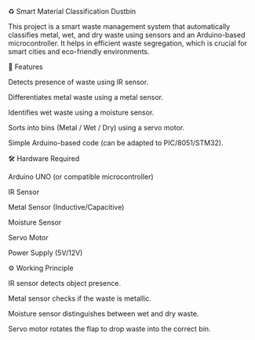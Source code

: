 ♻️ Smart Material Classification Dustbin

This project is a smart waste management system that automatically classifies metal, wet, and dry waste using sensors and an Arduino-based microcontroller.
It helps in efficient waste segregation, which is crucial for smart cities and eco-friendly environments.

🔧 Features

Detects presence of waste using IR sensor.

Differentiates metal waste using a metal sensor.

Identifies wet waste using a moisture sensor.

Sorts into bins (Metal / Wet / Dry) using a servo motor.

Simple Arduino-based code (can be adapted to PIC/8051/STM32).

🛠️ Hardware Required

Arduino UNO (or compatible microcontroller)

IR Sensor

Metal Sensor (Inductive/Capacitive)

Moisture Sensor

Servo Motor

Power Supply (5V/12V)

⚙️ Working Principle

IR sensor detects object presence.

Metal sensor checks if the waste is metallic.

Moisture sensor distinguishes between wet and dry waste.

Servo motor rotates the flap to drop waste into the correct bin.
